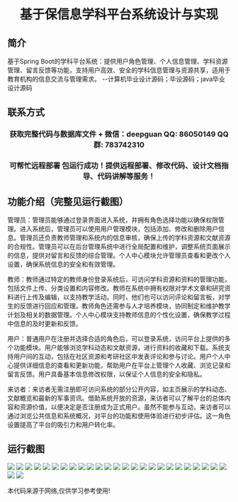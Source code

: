 <p><h1 align="center">基于保信息学科平台系统设计与实现</h1></p>

## 简介
基于Spring Boot的学科平台系统：提供用户角色管理、个人信息管理、学科资源管理、留言反馈等功能，支持用户高效、安全的学科信息管理与资源共享，适用于教育机构的信息交流与管理需求。    --计算机毕业设计源码；毕设源码；java毕业设计源码


## 联系方式
<p><h3 align="center">获取完整代码与数据库文件 + 微信：deepguan QQ: 86050149 QQ群: 783742310</h3></p>
<p><h3 align="center">可帮忙远程部署 包运行成功！提供远程部署、修改代码、设计文档指导、代码讲解等服务！</h3></p>

## 功能介绍（完整见运行截图）
管理员：管理员能够通过登录界面进入系统，并拥有角色选择功能以确保权限管理。进入系统后，管理员可以使用用户管理模块，包括添加、修改和删除用户信息。管理员还负责教师管理和系统内的信息审核，确保上传的学科资源和文献资源的合规性。管理员可以在后台管理系统中进行全局配置和维护，调整系统页面展示的信息，提供对留言和反馈的综合管理。个人中心模块允许管理员查看和更改个人设置，确保系统信息的安全和有效管理。

教师：教师通过特定的教师身份登录系统后，可访问学科资源和资料的管理功能，包括文件上传、分类设置和内容修改。教师在系统中拥有权限对学术文章和研究资料进行上传及编辑，以支持教学活动。同时，他们也可以访问评论和留言板，对学生的反馈进行回应和管理。教师角色还需参与人才培养模块，协同制定和维护教学计划及相关的数据管理。个人中心模块支持教师信息的个性化设置，确保教学过程中信息的及时更新和反馈。

用户：普通用户在注册并选择合适的角色后，可以登录系统，访问平台上提供的多个功能模块。用户能够浏览学科动态和文献资源，进行资料的收藏和下载。系统支持用户间的互动，包括在社区资源和考研社区中发表评论和参与讨论。用户个人中心提供详细信息的查看和更新功能，帮助用户在平台上管理个人收藏、浏览记录和留言反馈。用户具备基本信息修改权限，以保证个人信息的安全和隐私。

来访者：来访者无需注册即可访问系统的部分公开内容，如主页展示的学科动态、文献概览和最新的军事资讯。借助系统开放的资源，来访者可以了解平台的总体内容和资源价值，以便决定是否注册成为正式用户。虽然不能参与互动，来访者可以通过浏览公共信息和系统概况，对平台的功能和使用体验进行初步评估。这一角色设置提高了平台的吸引力和用户转化率。


## 运行截图
![](https://bs-1329754181.cos.ap-shanghai.myqcloud.com/spring/basedOnInformationPlatformSystemDesignAndImplementation/img/001.jpg)
![](https://bs-1329754181.cos.ap-shanghai.myqcloud.com/spring/basedOnInformationPlatformSystemDesignAndImplementation/img/002.jpg)
![](https://bs-1329754181.cos.ap-shanghai.myqcloud.com/spring/basedOnInformationPlatformSystemDesignAndImplementation/img/003.jpg)
![](https://bs-1329754181.cos.ap-shanghai.myqcloud.com/spring/basedOnInformationPlatformSystemDesignAndImplementation/img/004.jpg)
![](https://bs-1329754181.cos.ap-shanghai.myqcloud.com/spring/basedOnInformationPlatformSystemDesignAndImplementation/img/005.jpg)
![](https://bs-1329754181.cos.ap-shanghai.myqcloud.com/spring/basedOnInformationPlatformSystemDesignAndImplementation/img/006.jpg)
![](https://bs-1329754181.cos.ap-shanghai.myqcloud.com/spring/basedOnInformationPlatformSystemDesignAndImplementation/img/007.jpg)
![](https://bs-1329754181.cos.ap-shanghai.myqcloud.com/spring/basedOnInformationPlatformSystemDesignAndImplementation/img/008.jpg)
![](https://bs-1329754181.cos.ap-shanghai.myqcloud.com/spring/basedOnInformationPlatformSystemDesignAndImplementation/img/009.jpg)
![](https://bs-1329754181.cos.ap-shanghai.myqcloud.com/spring/basedOnInformationPlatformSystemDesignAndImplementation/img/010.jpg)
![](https://bs-1329754181.cos.ap-shanghai.myqcloud.com/spring/basedOnInformationPlatformSystemDesignAndImplementation/img/011.jpg)
![](https://bs-1329754181.cos.ap-shanghai.myqcloud.com/spring/basedOnInformationPlatformSystemDesignAndImplementation/img/012.jpg)
![](https://bs-1329754181.cos.ap-shanghai.myqcloud.com/spring/basedOnInformationPlatformSystemDesignAndImplementation/img/013.jpg)
![](https://bs-1329754181.cos.ap-shanghai.myqcloud.com/spring/basedOnInformationPlatformSystemDesignAndImplementation/img/014.jpg)
![](https://bs-1329754181.cos.ap-shanghai.myqcloud.com/spring/basedOnInformationPlatformSystemDesignAndImplementation/img/015.jpg)
![](https://bs-1329754181.cos.ap-shanghai.myqcloud.com/spring/basedOnInformationPlatformSystemDesignAndImplementation/img/016.jpg)
![](https://bs-1329754181.cos.ap-shanghai.myqcloud.com/spring/basedOnInformationPlatformSystemDesignAndImplementation/img/017.jpg)
![](https://bs-1329754181.cos.ap-shanghai.myqcloud.com/spring/basedOnInformationPlatformSystemDesignAndImplementation/img/018.jpg)
![](https://bs-1329754181.cos.ap-shanghai.myqcloud.com/spring/basedOnInformationPlatformSystemDesignAndImplementation/img/019.jpg)
![](https://bs-1329754181.cos.ap-shanghai.myqcloud.com/spring/basedOnInformationPlatformSystemDesignAndImplementation/img/020.jpg)
![](https://bs-1329754181.cos.ap-shanghai.myqcloud.com/spring/basedOnInformationPlatformSystemDesignAndImplementation/img/021.jpg)
![](https://bs-1329754181.cos.ap-shanghai.myqcloud.com/spring/basedOnInformationPlatformSystemDesignAndImplementation/img/022.jpg)
![](https://bs-1329754181.cos.ap-shanghai.myqcloud.com/spring/basedOnInformationPlatformSystemDesignAndImplementation/img/023.jpg)
![](https://bs-1329754181.cos.ap-shanghai.myqcloud.com/spring/basedOnInformationPlatformSystemDesignAndImplementation/img/024.jpg)
![](https://bs-1329754181.cos.ap-shanghai.myqcloud.com/spring/basedOnInformationPlatformSystemDesignAndImplementation/img/025.jpg)
![](https://bs-1329754181.cos.ap-shanghai.myqcloud.com/spring/basedOnInformationPlatformSystemDesignAndImplementation/img/026.jpg)
![](https://bs-1329754181.cos.ap-shanghai.myqcloud.com/spring/basedOnInformationPlatformSystemDesignAndImplementation/img/027.jpg)

<p>本代码来源于网络,仅供学习参考使用!</p>
